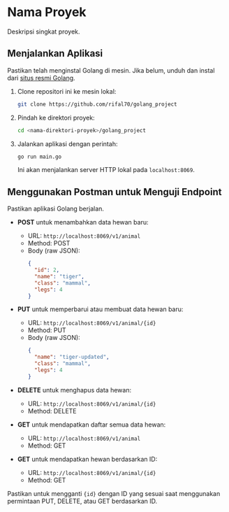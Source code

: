 # Nama Proyek

Deskripsi singkat proyek.

## Menjalankan Aplikasi

Pastikan telah menginstal Golang di mesin. Jika belum, unduh dan instal dari [situs resmi Golang](https://golang.org/dl/).

1. Clone repositori ini ke mesin lokal:
    ```bash
    git clone https://github.com/rifal70/golang_project
    ```

2. Pindah ke direktori proyek:
    ```bash
    cd <nama-direktori-proyek>/golang_project
    ```

3. Jalankan aplikasi dengan perintah:
    ```bash
    go run main.go
    ```
    Ini akan menjalankan server HTTP lokal pada `localhost:8069`.

## Menggunakan Postman untuk Menguji Endpoint

Pastikan aplikasi Golang berjalan.

- **POST** untuk menambahkan data hewan baru:
  - URL: `http://localhost:8069/v1/animal`
  - Method: POST
  - Body (raw JSON):
    ```json
    {
      "id": 2,
      "name": "tiger",
      "class": "mammal",
      "legs": 4
    }
    ```

- **PUT** untuk memperbarui atau membuat data hewan baru:
  - URL: `http://localhost:8069/v1/animal/{id}`
  - Method: PUT
  - Body (raw JSON):
    ```json
    {
      "name": "tiger-updated",
      "class": "mammal",
      "legs": 4
    }
    ```

- **DELETE** untuk menghapus data hewan:
  - URL: `http://localhost:8069/v1/animal/{id}`
  - Method: DELETE

- **GET** untuk mendapatkan daftar semua data hewan:
  - URL: `http://localhost:8069/v1/animal`
  - Method: GET

- **GET** untuk mendapatkan hewan berdasarkan ID:
  - URL: `http://localhost:8069/v1/animal/{id}`
  - Method: GET

Pastikan untuk mengganti `{id}` dengan ID yang sesuai saat menggunakan permintaan PUT, DELETE, atau GET berdasarkan ID.